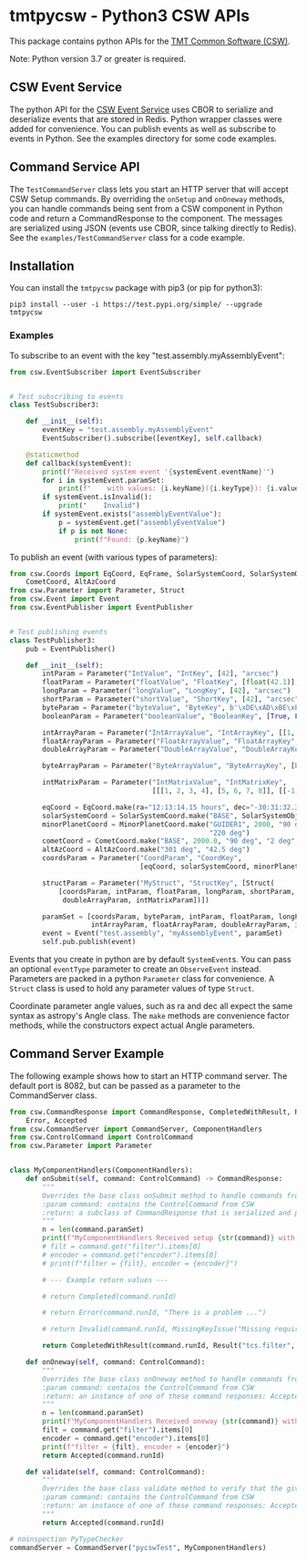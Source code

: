 # tmtpycsw - Python3 CSW APIs

This package contains python APIs for the [TMT Common Software (CSW)](https://github.com/tmtsoftware/csw). 

Note: Python version 3.7 or greater is required.

## CSW Event Service

The python API for the [CSW Event Service](https://tmtsoftware.github.io/csw/services/event.html) uses CBOR to serialize and deserialize events that are stored in Redis.
Python wrapper classes were added for convenience.
You can publish events as well as subscribe to events in Python. See the examples directory for some code examples.

## Command Service API

The `TestCommandServer` class lets you start an HTTP server that will accept CSW Setup commands.
By overriding the `onSetup` and `onOneway` methods, you can handle commands being sent from a CSW component in Python code
and return a CommandResponse to the component. The messages are serialized using JSON (events use CBOR, since talking directly to Redis).
See the `examples/TestCommandServer` class for a code example.

## Installation

You can install the `tmtpycsw` package with pip3 (or pip for python3):

    pip3 install --user -i https://test.pypi.org/simple/ --upgrade tmtpycsw

### Examples 

To subscribe to an event with the key "test.assembly.myAssemblyEvent":

```python
from csw.EventSubscriber import EventSubscriber


# Test subscribing to events
class TestSubscriber3:

    def __init__(self):
        eventKey = "test.assembly.myAssemblyEvent"
        EventSubscriber().subscribe([eventKey], self.callback)

    @staticmethod
    def callback(systemEvent):
        print(f"Received system event '{systemEvent.eventName}'")
        for i in systemEvent.paramSet:
            print(f"    with values: {i.keyName}({i.keyType}): {i.values}")
        if systemEvent.isInvalid():
            print("    Invalid")
        if systemEvent.exists("assemblyEventValue"):
            p = systemEvent.get("assemblyEventValue")
            if p is not None:
                print(f"Found: {p.keyName}")
```

To publish an event (with various types of parameters):

```python
from csw.Coords import EqCoord, EqFrame, SolarSystemCoord, SolarSystemObject, MinorPlanetCoord, \
    CometCoord, AltAzCoord
from csw.Parameter import Parameter, Struct
from csw.Event import Event
from csw.EventPublisher import EventPublisher


# Test publishing events
class TestPublisher3:
    pub = EventPublisher()

    def __init__(self):
        intParam = Parameter("IntValue", "IntKey", [42], "arcsec")
        floatParam = Parameter("floatValue", "FloatKey", [float(42.1)], "arcsec")
        longParam = Parameter("longValue", "LongKey", [42], "arcsec")
        shortParam = Parameter("shortValue", "ShortKey", [42], "arcsec")
        byteParam = Parameter("byteValue", "ByteKey", b'\xDE\xAD\xBE\xEF')
        booleanParam = Parameter("booleanValue", "BooleanKey", [True, False], "arcsec")

        intArrayParam = Parameter("IntArrayValue", "IntArrayKey", [[1, 2, 3, 4], [5, 6, 7, 8]])
        floatArrayParam = Parameter("FloatArrayValue", "FloatArrayKey", [[1.2, 2.3, 3.4], [5.6, 7.8, 9.1]], "arcsec")
        doubleArrayParam = Parameter("DoubleArrayValue", "DoubleArrayKey", [[1.2, 2.3, 3.4], [5.6, 7.8, 9.1]], "arcsec")

        byteArrayParam = Parameter("ByteArrayValue", "ByteArrayKey", [b'\xDE\xAD\xBE\xEF', bytes([1, 2, 3, 4])])

        intMatrixParam = Parameter("IntMatrixValue", "IntMatrixKey",
                                   [[[1, 2, 3, 4], [5, 6, 7, 8]], [[-1, -2, -3, -4], [-5, -6, -7, -8]]], "meter")

        eqCoord = EqCoord.make(ra="12:13:14.15 hours", dec="-30:31:32.3 deg", frame=EqFrame.FK5, pm=(0.5, 2.33))
        solarSystemCoord = SolarSystemCoord.make("BASE", SolarSystemObject.Venus)
        minorPlanetCoord = MinorPlanetCoord.make("GUIDER1", 2000, "90 deg", "2 deg", "100 deg", 1.4, 0.234,
                                                 "220 deg")
        cometCoord = CometCoord.make("BASE", 2000.0, "90 deg", "2 deg", "100 deg", 1.4, 0.234)
        altAzCoord = AltAzCoord.make("301 deg", "42.5 deg")
        coordsParam = Parameter("CoordParam", "CoordKey",
                                [eqCoord, solarSystemCoord, minorPlanetCoord, cometCoord, altAzCoord])

        structParam = Parameter("MyStruct", "StructKey", [Struct(
            [coordsParam, intParam, floatParam, longParam, shortParam, booleanParam, intArrayParam, floatArrayParam,
             doubleArrayParam, intMatrixParam])])

        paramSet = [coordsParam, byteParam, intParam, floatParam, longParam, shortParam, booleanParam, byteArrayParam,
                    intArrayParam, floatArrayParam, doubleArrayParam, intMatrixParam, structParam]
        event = Event("test.assembly", "myAssemblyEvent", paramSet)
        self.pub.publish(event)
```

Events that you create in python are by default `SystemEvent`s. You can pass an optional `eventType` parameter to create an `ObserveEvent` instead.
Parameters are packed in a python `Parameter` class for convenience. A `Struct` class is used to hold any parameter values of type `Struct`.

Coordinate parameter angle values, such as ra and dec all expect the same syntax as astropy's Angle class.
The `make` methods are convenience factor methods, while the constructors expect actual Angle parameters.

## Command Server Example

The following example shows how to start an HTTP command server. The default port is 8082, but can be passed as a parameter to
the CommandServer class.

```python
from csw.CommandResponse import CommandResponse, CompletedWithResult, Result, Completed, Invalid, MissingKeyIssue, \
    Error, Accepted
from csw.CommandServer import CommandServer, ComponentHandlers
from csw.ControlCommand import ControlCommand
from csw.Parameter import Parameter


class MyComponentHandlers(ComponentHandlers):
    def onSubmit(self, command: ControlCommand) -> CommandResponse:
        """
        Overrides the base class onSubmit method to handle commands from a CSW component
        :param command: contains the ControlCommand from CSW
        :return: a subclass of CommandResponse that is serialized and passed back to the CSW component
        """
        n = len(command.paramSet)
        print(f"MyComponentHandlers Received setup {str(command)} with {n} params")
        # filt = command.get("filter").items[0]
        # encoder = command.get("encoder").items[0]
        # print(f"filter = {filt}, encoder = {encoder}")

        # --- Example return values ---

        # return Completed(command.runId)

        # return Error(command.runId, "There is a problem ...")

        # return Invalid(command.runId, MissingKeyIssue("Missing required key XXX"))

        return CompletedWithResult(command.runId, Result("tcs.filter", [Parameter("myValue", 'DoubleKey', [42.0])]))

    def onOneway(self, command: ControlCommand):
        """
        Overrides the base class onOneway method to handle commands from a CSW component.
        :param command: contains the ControlCommand from CSW
        :return: an instance of one of these command responses: Accepted, Invalid, Locked (OnewayResponse in CSW)
        """
        n = len(command.paramSet)
        print(f"MyComponentHandlers Received oneway {str(command)} with {n} params")
        filt = command.get("filter").items[0]
        encoder = command.get("encoder").items[0]
        print(f"filter = {filt}, encoder = {encoder}")
        return Accepted(command.runId)

    def validate(self, command: ControlCommand):
        """
        Overrides the base class validate method to verify that the given command is valid.
        :param command: contains the ControlCommand from CSW
        :return: an instance of one of these command responses: Accepted, Invalid, Locked (OnewayResponse in CSW)
        """
        return Accepted(command.runId)

# noinspection PyTypeChecker
commandServer = CommandServer("pycswTest", MyComponentHandlers)
```